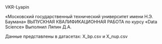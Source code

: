 VKR-Lyapin

«Московский государственный технический университет имени Н.Э. Баумана» ВЫПУСКНАЯ КВАЛИФИКАЦИОННАЯ РАБОТА по курсу «Data Science» Выполнил Ляпин Д.А.

Данные представлены в датасетах: X_bp.csv и X_nup.csv
